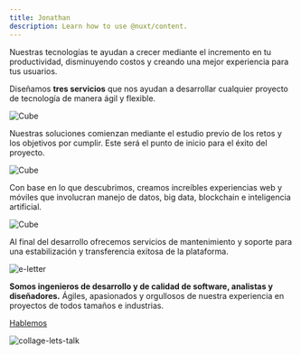 ```yaml
---
title: Jonathan
description: Learn how to use @nuxt/content.
---
```


<!-- Hero Services -->
<column id="body-index__hero-services" mode="normal">

<block>

<hero-services>

<template v-slot:side-a>

![LKMX](./img/collage-full.png)

</template>

<template v-slot:side-b>

servicios.txt

# Servicios

Desarrollamos plataformas resilientes, intuitivas y seguras para negocios de todos los tamaños.

</template>

</hero-services>

</block>

</column>
















<!-- Rubbon -->

<column id="body-index__services-rubbon" mode="full">

<block>

Nuestras tecnologías te ayudan a crecer mediante el incremento en tu productividad, disminuyendo costos y creando una mejor experiencia para tus usuarios.

</block>

</column>










<!-- Services Cubes Title -->
<column id="body-index__services-cubes-title" mode="full">

<block>

Diseñamos **tres servicios** que nos ayudan a desarrollar cualquier proyecto de tecnología 
de manera ágil y flexible.

</block>

</column>




















<!-- Services Cubes -->
<column id="body-index__services-cubes" mode="full" number="3" number-m="2" number-s="1">

<block> 

![Cube](./img/cube-b-and-w.png)

<services-cube-title>

<template v-slot:title>

#### Discovery

</template>

<template v-slot:image>

![Arrow](./img/arrow-right.png)

</template>



</services-cube-title>

Nuestras soluciones comienzan mediante el estudio previo de los retos y los objetivos por cumplir. Este será el punto de inicio para el éxito del proyecto.

</block>

<block>

![Cube](./img/cube.png)

<services-cube-title>

<template v-slot:title>

#### Application Development

</template>

<template v-slot:image>

![Arrow](./img/arrow-right.png)

</template>

</services-cube-title>

Con base en lo que descubrimos, creamos increíbles experiencias web y móviles que involucran manejo de datos, big data, blockchain e inteligencia artificial.

</block>

<block>

![Cube](./img/cube-support.png)

<services-cube-title>

<template v-slot:title>

#### Application Maintenance & Support 

</template>

<template v-slot:image>

![Arrow](./img/arrow-right.png)

</template>

</services-cube-title>

Al final del desarrollo ofrecemos servicios de mantenimiento y soporte para una estabilización y transferencia exitosa
de la plataforma.

</block>

</column>

























<!-- Lets Talk -->
<column id="body-index__services-lets-talk" mode="full" number="2" number-m="1" number-s="1">

<block id="services-lets-talk-content">

![e-letter](./img/e-letter.png)

**Somos ingenieros de desarrollo y de calidad de software, analistas y diseñadores.** Ágiles, apasionados y orgullosos de nuestra experiencia en proyectos de todos tamaños e industrias. 

[Hablemos](/)

</block>

<block id="services-lets-talk-image">

![collage-lets-talk](./img/collage-lets-talk.png)

</block>


</column>
